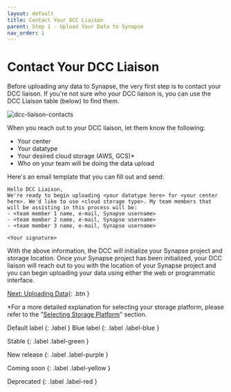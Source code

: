 ```yaml
---
layout: default
title: Contact Your DCC Liaison
parent: Step 1 - Upload Your Data to Synapse 
nav_order: 1
---
```


# Contact Your DCC Liaison

Before uploading any data to Synapse, the very first step is to contact your DCC liaison. If you're not sure who your DCC liaison is, you can use the DCC Liaison table (below) to find them.

![dcc-liaison-contacts](https://user-images.githubusercontent.com/12868382/86181341-af9e8c00-bae2-11ea-8ef0-2a71819d648c.png)

When you reach out to your DCC liaison, let them know the following:
- Your center
- Your datatype
- Your desired cloud storage (AWS, GCS)*
- Who on your team will be doing the data upload

Here's an email template that you can fill out and send:

```
Hello DCC Liaison,
We're ready to begin uploading <your datatype here> for <your center here>. We'd like to use <cloud storage type>. My team members that will be assisting in this process will be:
- <team member 1 name, e-mail, Synapse username>
- <team member 2 name, e-mail, Synapse username>
- <team member 3 name, e-mail, Synapse username>

<Your signature>
```

With the above information, the DCC will initialize your Synapse project and storage location. Once your Synapse project has been initialized, your DCC liaison will reach out to you with the location of your Synapse project and you can begin uploading your data using either the web or programmatic interface. 

[Next: Uploading Data](uploading-data){: .btn }

*For a more detailed explanation for selecting your storage platform, please refer to the "[Selecting Storage Platform](selecting-a-storage-platform)" section.

Default label {: .label }
Blue label {: .label .label-blue }

Stable {: .label .label-green }

New release {: .label .label-purple }

Coming soon {: .label .label-yellow }

Deprecated {: .label .label-red }